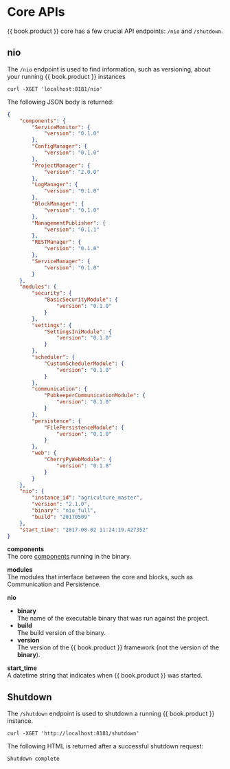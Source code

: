 # Core APIs

{{ book.product }} core has a few crucial API endpoints: `/nio` and `/shutdown`.  

## nio

The `/nio` endpoint is used to find information, such as versioning, about your running {{ book.product }} instances

    curl -XGET 'localhost:8181/nio'

The following JSON body is returned:

```json
{
    "components": {
        "ServiceMonitor": {
            "version": "0.1.0"
        },
        "ConfigManager": {
            "version": "0.1.0"
        },
        "ProjectManager": {
            "version": "2.0.0"
        },
        "LogManager": {
            "version": "0.1.0"
        },
        "BlockManager": {
            "version": "0.1.0"
        },
        "ManagementPublisher": {
            "version": "0.1.1"
        },
        "RESTManager": {
            "version": "0.1.0"
        },
        "ServiceManager": {
            "version": "0.1.0"
        }
    },
    "modules": {
        "security": {
            "BasicSecurityModule": {
                "version": "0.1.0"
            }
        },
        "settings": {
            "SettingsIniModule": {
                "version": "0.1.0"
            }
        },
        "scheduler": {
            "CustomSchedulerModule": {
                "version": "0.1.0"
            }
        },
        "communication": {
            "PubkeeperCommunicationModule": {
                "version": "0.1.0"
            }
        },
        "persistence": {
            "FilePersistenceModule": {
                "version": "0.1.0"
            }
        },
        "web": {
            "CherryPyWebModule": {
                "version": "0.1.0"
            }
        }
    },
    "nio": {
        "instance_id": "agriculture_master",
        "version": "2.1.0",
        "binary": "nio_full",
        "build": "20170509"
    },
    "start_time": "2017-08-02 11:24:19.427352"
}
```

**components**<br>The core [components](../components/README.md) running in the binary.

**modules**<br>The modules that interface between the core and blocks, such as Communication and Persistence.

**nio**
  - **binary**<br>The name of the executable binary that was run against the project.
  - **build**<br>The build version of the binary.
  - **version**<br>The version of the {{ book.product }} framework (not the version of the **binary**).

**start_time**<br>A datetime string that indicates when {{ book.product }} was started.


## Shutdown

The `/shutdown` endpoint is used to shutdown a running {{ book.product }} instance.

    curl -XGET 'http://localhost:8181/shutdown'

The following HTML is returned after a successful shutdown request:

    Shutdown complete
